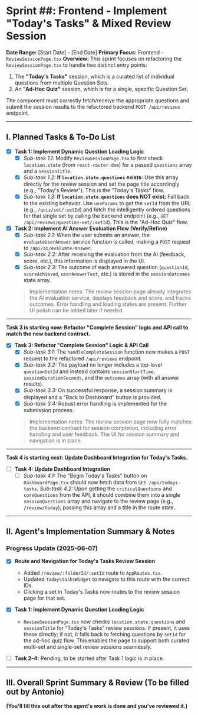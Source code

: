 # Sprint ##: Frontend - Implement "Today's Tasks" & Mixed Review Session

**Date Range:** [Start Date] - [End Date]
**Primary Focus:** Frontend - `ReviewSessionPage.tsx`
**Overview:** This sprint focuses on refactoring the `ReviewSessionPage.tsx` to handle two distinct entry points:
1.  The **"Today's Tasks"** session, which is a curated list of individual questions from multiple Question Sets.
2.  An **"Ad-Hoc Quiz"** session, which is for a single, specific Question Set.

The component must correctly fetch/receive the appropriate questions and submit the session results to the refactored backend `POST /api/reviews` endpoint.

---

## I. Planned Tasks & To-Do List

- [x] **Task 1: Implement Dynamic Question Loading Logic**
    - [x] *Sub-task 1.1:* Modify `ReviewSessionPage.tsx` to first check `location.state` (from `react-router-dom`) for a passed `questions` array and a `sessionTitle`.
    - [x] *Sub-task 1.2:* **If `location.state.questions` exists:** Use this array directly for the review session and set the page title accordingly (e.g., "Today's Review"). This is the "Today's Tasks" flow.
    - [x] *Sub-task 1.3:* **If `location.state.questions` does NOT exist:** Fall back to the existing behavior. Use `useParams` to get the `setId` from the URL (e.g., `/quiz/set/:setId`) and fetch the intelligently ordered questions for that single set by calling the backend endpoint (e.g., `GET /api/reviews/question-set/:setId`). This is the "Ad-Hoc Quiz" flow.

- [x] **Task 2: Implement AI Answer Evaluation Flow (Verify/Refine)**
    - [x] *Sub-task 2.1:* When the user submits an answer, the `evaluateUserAnswer` service function is called, making a `POST` request to `/api/ai/evaluate-answer`.
    - [x] *Sub-task 2.2:* After receiving the evaluation from the AI (feedback, score, etc.), this information is displayed in the UI.
    - [x] *Sub-task 2.3:* The outcome of each answered question (`questionId`, `scoreAchieved`, `userAnswerText`, etc.) is stored in the `sessionOutcomes` state array.

    > Implementation notes: The review session page already integrates the AI evaluation service, displays feedback and score, and tracks outcomes. Error handling and loading states are present. Further UI polish can be added later if needed.

---

**Task 3 is starting now: Refactor "Complete Session" logic and API call to match the new backend contract.**

- [x] **Task 3: Refactor "Complete Session" Logic & API Call**
    - [x] *Sub-task 3.1:* The `handleCompleteSession` function now makes a `POST` request to the refactored `/api/reviews` endpoint.
    - [x] *Sub-task 3.2:* The payload no longer includes a top-level `questionSetId` and instead contains `sessionStartTime`, `sessionDurationSeconds`, and the `outcomes` array (with all answer results).
    - [x] *Sub-task 3.3:* On successful response, a session summary is displayed and a "Back to Dashboard" button is provided.
    - [x] *Sub-task 3.4:* Robust error handling is implemented for the submission process.

    > Implementation notes: The review session page now fully matches the backend contract for session completion, including error handling and user feedback. The UI for session summary and navigation is in place.

---

**Task 4 is starting next: Update Dashboard Integration for Today's Tasks.**

- [ ] **Task 4: Update Dashboard Integration**
    - [ ] *Sub-task 4.1:* The "Begin Today's Tasks" button on `DashboardPage.tsx` should now fetch data from `GET /api/todays-tasks`.
    *Sub-task 4.2:* Upon getting the `criticalQuestions` and `coreQuestions` from the API, it should combine them into a single `sessionQuestions` array and navigate to the review page (e.g., `/review/today`), passing this array and a title in the route state.

---

## II. Agent's Implementation Summary & Notes

### Progress Update (2025-06-07)

- [x] **Route and Navigation for Today's Tasks Review Session**
    - Added `/review/:folderId/:setId` route to `AppRoutes.tsx`.
    - Updated `TodaysTasksWidget` to navigate to this route with the correct IDs.
    - Clicking a set in Today's Tasks now routes to the review session page for that set.

- [x] **Task 1: Implement Dynamic Question Loading Logic**
    - `ReviewSessionPage.tsx` now checks `location.state.questions` and `sessionTitle` for "Today's Tasks" review sessions. If present, it uses these directly; if not, it falls back to fetching questions by `setId` for the ad-hoc quiz flow. This enables the page to support both curated multi-set and single-set review sessions seamlessly.

- [ ] **Task 2–4:** Pending, to be started after Task 1 logic is in place.

---

## III. Overall Sprint Summary & Review (To be filled out by Antonio)

**(You'll fill this out after the agent's work is done and you've reviewed it.)**